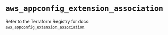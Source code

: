 # `aws_appconfig_extension_association`

Refer to the Terraform Registry for docs: [`aws_appconfig_extension_association`](https://registry.terraform.io/providers/hashicorp/aws/6.9.0/docs/resources/appconfig_extension_association).

